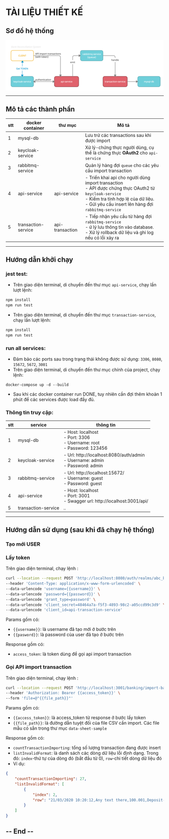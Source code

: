 # TÀI LIỆU THIẾT KẾ

## Sơ đồ hệ thống
![Sơ đồ hệ thống](./brs-flow.jpg)

---

## Mô tả các thành phần

|  stt | docker container |  thư mục | Mô tả |
| ---- | ---------------- | -------- | ------|
| 1  |  mysql-db  |  | Lưu trử các transactions sau khi được import  |
| 2  |  keycloak-service | |  Xử lý-chứng thực người dùng, cụ thể là chứng thực **OAuth2** cho `api-service` |
| 3  |  rabbitmq-service | | Quản lý hàng đợi `queue` cho các yêu cầu import transaction|
| 4  |  api-service | api-service |- Triển khai api cho người dùng import transaction <br/>- API được chứng thực OAuth2 từ `keycloak-service` <br/>- Kiểm tra tính hợp lệ của dữ liệu. <br/>- Gửi yêu cầu insert lên hàng đợi `rabbitmq-service` |
| 5  |  transaction-service | api-transaction |- Tiếp nhận yêu cầu từ hàng đợi `rabbitmq-service` <br/>- ử lý lưu thông tin vào database.<br/>- Xử lý rollback dữ liệu và ghi log nếu có lỗi xảy ra |

---

## Hướng dẫn khởi chạy

### jest test:
- Trên giao diện terminal, di chuyển đến thư mục `api-service`, chạy lần lượt lệnh:
```bash
npm install
npm run test
```

- Trên giao diện terminal, di chuyển đến thư mục `transaction-service`, chạy lần lượt lệnh:
```bash
npm install
npm run test
```

### run all services:

- Đảm bảo các ports sau trong trạng thái không được sử dụng: `3306`, `8080`, `15672`, `5672`, `3001`
- Trên giao diện terminal, di chuyển đến thư mục chính của project, chạy lệnh:
```docker
docker-compose up -d --build
```
- Sau khi các docker container run DONE, tuy nhiên cần đợi thêm khoản 1 phút để các services được load đầy đủ.

### Thông tin truy cập:
|  stt | service              | thông tin |
| ---- | -------------------- |-----------|
| 1    |  mysql-db            |- Host: localhost <br/>- Port: 3306 <br/> - Username: root <br/>- Password: 123456|
| 2    |  keycloak-service    |- Url: http://localhost:8080/auth/admin <br/> - Username: admin <br/>- Password: admin|
| 3    |  rabbitmq-service    |- Url: http://localhost:15672/ <br/> - Username: guest <br/>- Password: guest|
| 4    |  api-service         |- Host: localhost <br/> - Port: 3001 <br/> - Swagger url: http://localhost:3001/api/|
| 5    |  transaction-service |_.._|

---


## Hướng dẫn sử dụng (sau khi đã chạy hệ thống)

### Tạo mới USER

### Lấy token
Trên giao diện terminal, chạy lệnh :
```bash
curl --location --request POST 'http://localhost:8080/auth/realms/abc_bank/protocol/openid-connect/token' \
--header 'Content-Type: application/x-www-form-urlencoded' \
--data-urlencode 'username={{username}}' \
--data-urlencode 'password={{password}}' \
--data-urlencode 'grant_type=password' \
--data-urlencode 'client_secret=48464a7a-f5f3-4893-98c2-a05ccd99c3d9' \
--data-urlencode 'client_id=api-transaction-service'
```
Params gồm có: <br/>
- `{{username}}`: là username đã tạo mới ở bước trên
- `{{pasword}}`: là password của user đã tạo ở bước trên

Response gồm có: 
- `access_token`: là token dùng để gọi api import transaction

### Gọi API import transaction 
Trên giao diện terminal, chạy lệnh :
```bash
curl --location --request POST 'http://localhost:3001/banking/import-bank-transaction' \
--header 'Authorization: Bearer {{access_token}}' \
--form 'file=@"{{file_path}}"'
```
Params gồm có: <br/>
- `{{access_token}}`: là access_token từ response ở bước lấy token
- `{{file_path}}`: là đường dẫn tuyệt đối của file CSV cần import. Các file mẫu có sẳn trong thư mục `data-sheet-sample`

Response gồm có: 
- `countTransactionImporting`: tổng số lượng transaction đang được insert
- `listInvalidFormat`: là danh sách các dòng dữ liệu lỗi định dạng. Trong đó: `index`-thứ tự của dòng đó (bắt đầu từ 0), `row`-chi tiết dòng dữ liệu đó
- Ví dụ:
```json
{
    "countTransactionImporting": 27,
    "listInvalidFormat": [
        {
            "index": 2,
            "row": "21/03/2020 10:20:12,Any text there,100.001,Deposit-wrong"
        }
    ]
}
```
## -- End --
